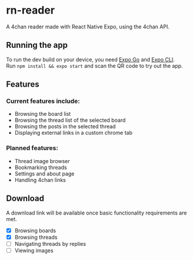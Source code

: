 # rn-reader
A 4chan reader made with React Native Expo, using the 4chan API.

## Running the app
To run the dev build on your device, you need [Expo Go](https://expo.dev/client) and [Expo CLI](https://docs.expo.dev/workflow/expo-cli/).  
Run `npm install && expo start` and scan the QR code to try out the app.

## Features
### Current features include:  
* Browsing the board list
* Browsing the thread list of the selected board
* Browsing the posts in the selected thread
* Displaying external links in a custom chrome tab

### Planned features:
* Thread image browser
* Bookmarking threads
* Settings and about page
* Handling 4chan links

## Download
A download link will be available once basic functionality requirements are met.  
- [X] Browsing boards
- [X] Browsing threads
- [ ] Navigating threads by replies
- [ ] Viewing images

